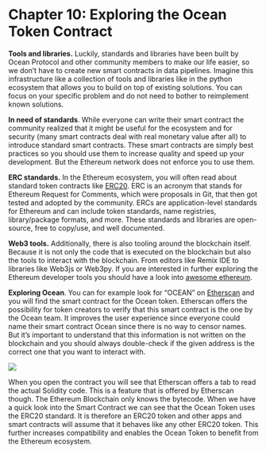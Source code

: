 # Chapter 10: Exploring the Ocean Token Contract

<dialog character="jellyfish"></dialog>

**Tools and libraries.** Luckily, standards and libraries have been built by Ocean Protocol and other community members to make our life easier, so we don’t have to create new smart contracts in data pipelines. Imagine this infrastructure like a collection of tools and libraries like in the python ecosystem that allows you to build on top of existing solutions. You can focus on your specific problem and do not need to bother to reimplement known solutions.

**In need of standards**. While everyone can write their smart contract the community realized that it might be useful for the ecosystem and for security (many smart contracts deal with real monetary value after all) to introduce standard smart contracts. These smart contracts are simply best practices so you should use them to increase quality and speed up your development. But the Ethereum network does not enforce you to use them.

**ERC standards.** In the Ethereum ecosystem, you will often read about standard token contracts like [ERC20](https://github.com/OpenZeppelin/openzeppelin-contracts/blob/master/contracts/token/ERC20/IERC20.sol). ERC is an acronym that stands for Ethereum Request for Comments, which were proposals in Git, that then got tested and adopted by the community. ERCs are application-level standards for Ethereum and can include token standards, name registries, library/package formats, and more. These standards and libraries are open-source, free to copy/use, and well documented.

**Web3 tools.** Additionally, there is also tooling around the blockchain itself. Because it is not only the code that is executed on the blockchain but also the tools to interact with the blockchain. From editors like Remix IDE to libraries like Web3js or Web3py. If you are interested in further exploring the Ethereum developer tools you should have a look into [awesome ethereum](https://github.com/ConsenSys/ethereum-developer-tools-list).

**Exploring Ocean**. You can for example look for “OCEAN” on [Etherscan](https://etherscan.io) and you will find the smart contract for the Ocean token. Etherscan offers the possibility for token creators to verify that this smart contract is the one by the Ocean team. It improves the user experience since everyone could name their smart contract Ocean since there is no way to censor names. But it’s important to understand that this information is not written on the blockchain and you should always double-check if the given address is the correct one that you want to interact with.

<img src="/images/chapter10_0.png" />

When you open the contract you will see that Etherscan offers a tab to read the actual Solidity code. This is a feature that is offered by Etherscan though. The Ethereum Blockchain only knows the bytecode. When we have a quick look into the Smart Contract we can see that the Ocean Token uses the ERC20 standard. It is therefore an ERC20 token and other apps and smart contracts will assume that it behaves like any other ERC20 token. This further increases compatibility and enables the Ocean Token to benefit from the Ethereum ecosystem.
